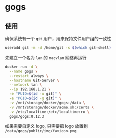 # gogs

## 使用

确保系统有一个 `git` 用户，用来保持文件用户组的一致性
```bash
useradd git -m -d /home/git -s $(which git-shell)
```

先建立一个名为 `lan` 的 `macvlan` 网络再运行
```bash
docker run -d \
  --name gogs \
  --restart always \
  --hostname Git-Server \
  --network lan \
  --ip 192.168.1.21 \
  -e "PUID=$(id -u git)" \
  -e "PGID=$(id -g git)" \
  -v /mnt/storage/docker/gogs:/data \
  -v /mnt/storage/docker/acme.sh:/certs \
  -v /etc/localtime:/etc/localtime:ro \
  gogs/gogs:0.12.3
```

如果需要自定义 logo, 只需要把 logo 放置到 `/data/gogs/public/img/favicon.png`
